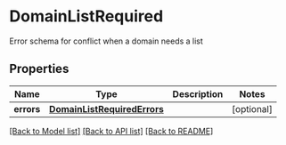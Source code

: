 # DomainListRequired

Error schema for conflict when a domain needs a list
## Properties
Name | Type | Description | Notes
------------ | ------------- | ------------- | -------------
**errors** | [**DomainListRequiredErrors**](DomainListRequiredErrors.md) |  | [optional] 

[[Back to Model list]](../README.md#documentation-for-models) [[Back to API list]](../README.md#documentation-for-api-endpoints) [[Back to README]](../README.md)



